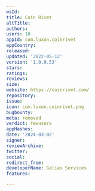 ```yaml
---
wsId: 
title: Coin Rivet
altTitle: 
authors: 
users: 10
appId: com.luxon.coinrivet
appCountry: 
released: 
updated: '2022-05-12'
version: '1.0.0.53'
stars: 
ratings: 
reviews: 
size: 
website: https://coinrivet.com/
repository: 
issue: 
icon: com.luxon.coinrivet.png
bugbounty: 
meta: removed
verdict: fewusers
appHashes: 
date: '2024-03-02'
signer: 
reviewArchive: 
twitter: 
social: 
redirect_from: 
developerName: Galias Services
features: 

---
```


